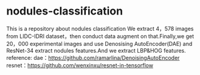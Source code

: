# nodules-classification
This is a repository about nodules classification
We extract 4，578 images from LIDC-IDRI dataset，then conduct data augment on that.Finally,we get 20，000 experimental images and use Denosising AutoEncoder(DAE) and ResNet-34 extract nodules features.And we extract LBP&HOG features.
reference:
dae：https://github.com/ramarlina/DenoisingAutoEncoder
resnet：https://github.com/wenxinxu/resnet-in-tensorflow
